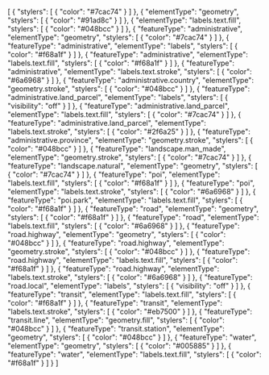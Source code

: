 [
  {
    "stylers": [
      {
        "color": "#7cac74"
      }
    ]
  },
  {
    "elementType": "geometry",
    "stylers": [
      {
        "color": "#91ad8c"
      }
    ]
  },
  {
    "elementType": "labels.text.fill",
    "stylers": [
      {
        "color": "#048bcc"
      }
    ]
  },
  {
    "featureType": "administrative",
    "elementType": "geometry",
    "stylers": [
      {
        "color": "#7cac74"
      }
    ]
  },
  {
    "featureType": "administrative",
    "elementType": "labels",
    "stylers": [
      {
        "color": "#f68a1f"
      }
    ]
  },
  {
    "featureType": "administrative",
    "elementType": "labels.text.fill",
    "stylers": [
      {
        "color": "#f68a1f"
      }
    ]
  },
  {
    "featureType": "administrative",
    "elementType": "labels.text.stroke",
    "stylers": [
      {
        "color": "#6a6968"
      }
    ]
  },
  {
    "featureType": "administrative.country",
    "elementType": "geometry.stroke",
    "stylers": [
      {
        "color": "#048bcc"
      }
    ]
  },
  {
    "featureType": "administrative.land_parcel",
    "elementType": "labels",
    "stylers": [
      {
        "visibility": "off"
      }
    ]
  },
  {
    "featureType": "administrative.land_parcel",
    "elementType": "labels.text.fill",
    "stylers": [
      {
        "color": "#7cac74"
      }
    ]
  },
  {
    "featureType": "administrative.land_parcel",
    "elementType": "labels.text.stroke",
    "stylers": [
      {
        "color": "#2f6a25"
      }
    ]
  },
  {
    "featureType": "administrative.province",
    "elementType": "geometry.stroke",
    "stylers": [
      {
        "color": "#048bcc"
      }
    ]
  },
  {
    "featureType": "landscape.man_made",
    "elementType": "geometry.stroke",
    "stylers": [
      {
        "color": "#7cac74"
      }
    ]
  },
  {
    "featureType": "landscape.natural",
    "elementType": "geometry",
    "stylers": [
      {
        "color": "#7cac74"
      }
    ]
  },
  {
    "featureType": "poi",
    "elementType": "labels.text.fill",
    "stylers": [
      {
        "color": "#f68a1f"
      }
    ]
  },
  {
    "featureType": "poi",
    "elementType": "labels.text.stroke",
    "stylers": [
      {
        "color": "#6a6968"
      }
    ]
  },
  {
    "featureType": "poi.park",
    "elementType": "labels.text.fill",
    "stylers": [
      {
        "color": "#f68a1f"
      }
    ]
  },
  {
    "featureType": "road",
    "elementType": "geometry",
    "stylers": [
      {
        "color": "#f68a1f"
      }
    ]
  },
  {
    "featureType": "road",
    "elementType": "labels.text.fill",
    "stylers": [
      {
        "color": "#6a6968"
      }
    ]
  },
  {
    "featureType": "road.highway",
    "elementType": "geometry",
    "stylers": [
      {
        "color": "#048bcc"
      }
    ]
  },
  {
    "featureType": "road.highway",
    "elementType": "geometry.stroke",
    "stylers": [
      {
        "color": "#048bcc"
      }
    ]
  },
  {
    "featureType": "road.highway",
    "elementType": "labels.text.fill",
    "stylers": [
      {
        "color": "#f68a1f"
      }
    ]
  },
  {
    "featureType": "road.highway",
    "elementType": "labels.text.stroke",
    "stylers": [
      {
        "color": "#6a6968"
      }
    ]
  },
  {
    "featureType": "road.local",
    "elementType": "labels",
    "stylers": [
      {
        "visibility": "off"
      }
    ]
  },
  {
    "featureType": "transit",
    "elementType": "labels.text.fill",
    "stylers": [
      {
        "color": "#f68a1f"
      }
    ]
  },
  {
    "featureType": "transit",
    "elementType": "labels.text.stroke",
    "stylers": [
      {
        "color": "#eb7500"
      }
    ]
  },
  {
    "featureType": "transit.line",
    "elementType": "geometry.fill",
    "stylers": [
      {
        "color": "#048bcc"
      }
    ]
  },
  {
    "featureType": "transit.station",
    "elementType": "geometry",
    "stylers": [
      {
        "color": "#048bcc"
      }
    ]
  },
  {
    "featureType": "water",
    "elementType": "geometry",
    "stylers": [
      {
        "color": "#005885"
      }
    ]
  },
  {
    "featureType": "water",
    "elementType": "labels.text.fill",
    "stylers": [
      {
        "color": "#f68a1f"
      }
    ]
  }
]
